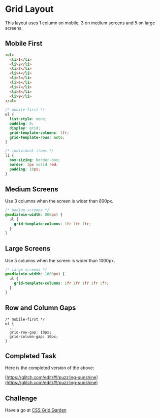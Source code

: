 # Grid Layout

This layout uses 1 column on mobile, 3 on medium screens and 5 on large screens.



## Mobile First

```html
<ul>
  <li>1</li>
  <li>2</li>
  <li>3</li>
  <li>4</li>
  <li>5</li>
  <li>6</li>
  <li>7</li>
  <li>8</li>
  <li>9</li>
</ul>
```

```css
/* mobile-first */
ul {
  list-style: none;
  padding: 0;
  display: grid;
  grid-template-columns: 1fr;
  grid-template-rows: auto;
}

/* individual items */
li {
  box-sizing: border-box;
  border: 2px solid red;
  padding: 10px;
}
```

## Medium Screens

Use 3 columns when the screen is wider than 800px.

```css
/* medium screens */
@media(min-width: 800px) {
  ul {
    grid-template-columns: 1fr 1fr 1fr;
  }
}
```

## Large Screens

Use 5 columns when the screen is wider than 1000px.

```css
/* large screens */
@media(min-width: 1000px) {
  ul {
    grid-template-columns: 1fr 1fr 1fr 1fr 1fr;
  }
}
```

## Row and Column Gaps

```
/* mobile-first */
ul {
  ...
  grid-row-gap: 10px;
  grid-column-gap: 10px;
}
```

## Completed Task

Here is the completed version of the above:

[https://glitch.com/edit/#!/puzzling-sunshine](https://glitch.com/edit/#!/puzzling-sunshine)

## Challenge

Have a go at [CSS Grid Garden](https://cssgridgarden.com)